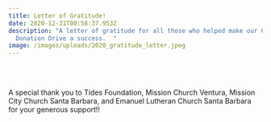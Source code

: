 ```yaml
---
title: Letter of Gratitude!
date: 2020-12-31T00:58:37.953Z
description: "A letter of gratitude for all those who helped make our Christmas
  Donation Drive a success.  "
image: /images/uploads/2020_gratitude_letter.jpeg
---
```

<br>

<br>

A special thank you to Tides Foundation, Mission Church Ventura, Mission City Church Santa Barbara, and Emanuel Lutheran Church Santa Barbara for your generous support!!